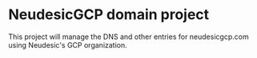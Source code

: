 # NeudesicGCP domain project

This project will manage the DNS and other entries for neudesicgcp.com using
Neudesic's GCP organization.
